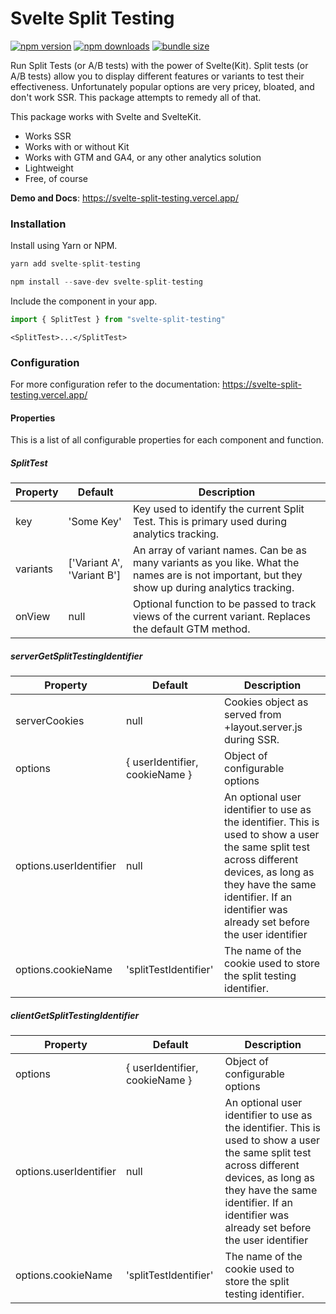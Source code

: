 # Svelte Split Testing

[![npm version](https://badgen.net/npm/v/svelte-split-testing)](https://www.npmjs.com/package/svelte-split-testing)
[![npm downloads](https://badgen.net/npm/dt/svelte-split-testing)](https://www.npmjs.com/package/svelte-split-testing)
[![bundle size](https://badgen.net/bundlephobia/minzip/svelte-split-testing)](https://bundlephobia.com/package/svelte-split-testing)

Run Split Tests (or A/B tests) with the power of Svelte(Kit). Split tests (or A/B tests) allow you to display different features or variants to test their effectiveness. Unfortunately popular options are very pricey, bloated, and don't work SSR. This package attempts to remedy all of that.

This package works with Svelte and SvelteKit.

- Works SSR
- Works with or without Kit
- Works with GTM and GA4, or any other analytics solution
- Lightweight
- Free, of course

**Demo and Docs**: https://svelte-split-testing.vercel.app/

### Installation

Install using Yarn or NPM.
```js
yarn add svelte-split-testing
```
```js
npm install --save-dev svelte-split-testing
```

Include the component in your app.
```js
import { SplitTest } from "svelte-split-testing"
```
```svelte
<SplitTest>...</SplitTest>
```

### Configuration

For more configuration refer to the documentation: https://svelte-split-testing.vercel.app/

#### Properties

This is a list of all configurable properties for each component and function.

##### SplitTest

| Property | Default | Description |
| --- | --- | --- |
| key | 'Some Key' | Key used to identify the current Split Test. This is primary used during analytics tracking. |
| variants | ['Variant A', 'Variant B'] | An array of variant names. Can be as many variants as you like. What the names are is not important, but they show up during analytics tracking. |
| onView | null | Optional function to be passed to track views of the current variant. Replaces the default GTM method. |

##### serverGetSplitTestingIdentifier

| Property | Default | Description |
| --- | --- | --- |
| serverCookies | null | Cookies object as served from +layout.server.js during SSR. |
| options | &#123; userIdentifier, cookieName &#125; | Object of configurable options |
| options.userIdentifier | null | An optional user identifier to use as the identifier. This is used to show a user the same split test across different devices, as long as they have the same identifier. If an identifier was already set before the user identifier |was given the original cookie will be used instead. Be aware that this value will be saved in the cookie as a plain string. Do not use any data that you might not want to be public. |
| options.cookieName | 'splitTestIdentifier' | The name of the cookie used to store the split testing identifier. |

##### clientGetSplitTestingIdentifier

| Property | Default | Description |
| --- | --- | --- |
| options | &#123; userIdentifier, cookieName &#125; | Object of configurable options |
| options.userIdentifier | null | An optional user identifier to use as the identifier. This is used to show a user the same split test across different devices, as long as they have the same identifier. If an identifier was already set before the user identifier |was given the original cookie will be used instead. Be aware that this value will be saved in the cookie as a plain string. Do not use any data that you might not want to be public. |
| options.cookieName | 'splitTestIdentifier' | The name of the cookie used to store the split testing identifier. |
